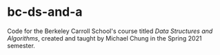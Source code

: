# bc-ds-and-a

Code for the Berkeley Carroll School's course titled _Data Structures and Algorithms_, created and taught by Michael Chung in the Spring 2021 semester.
